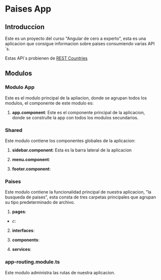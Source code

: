 # Paises App

## Introduccion
Este es un proyecto del curso "Angular de cero a experto", esta es una aplicacion que consigue informacion sobre paises consumiendo varias API´s.

Estas API´s probienen de  [REST Countries](https://restcountries.com/#api-endpoints-v2-all "Web de API´s de Geografia") 

## Modulos

### Modulo App
Este es el modulo principal de la apliacion, donde se agrupan todos los modulos, el componente de este modulo es:

1. **app.component**: Este es el componente principal de la aplicacion, donde se construlle la app con todos los modulos secundarios.

### Shared
Este modulo contiene los componentes globales de la aplicacion:

1. **sidebar.component**: Esta es la barra lateral de la aplicacion

2. **menu.component**:

3. **footer.component**:

### Paises
Este modulo contiene la funcionalidad principal de nuestra aplicacion, "la busqueda de paises", esta consta de tres carpetas principales que agrupan su tipo predeterminado de archivo.

1. **pages**:
  * *c*:

2. **interfaces**:

3. **components**:

4. **services**:

### app-routing.module.ts
Este modulo administra las rutas de nuestra aplicacion. 
